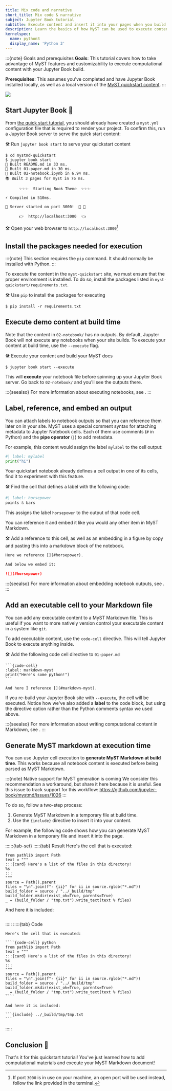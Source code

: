 ```yaml
---
title: Mix code and narrative
short_title: Mix code & narrative
subject: Jupyter Book tutorial
subtitle: Execute content and insert it into your pages when you build your MyST project.
description: Learn the basics of how MyST can be used to execute content with Jupyter technology.
kernelspec:
  name: python3
  display_name: 'Python 3'
---
```


:::{note} Goals and prerequisites
**Goals**: This tutorial covers how to take advantage of MyST features and customizability to execute computational content with your Jupyter Book build.

**Prerequisites**: This assumes you've completed [](../start.md) and have Jupyter Book installed locally, as well as a local version of the [MyST quickstart content](https://github.com/jupyter-book/mystmd-quickstart).
:::

![](#lookout-for-tutorial-actions)

## Start Jupyter Book 🚀

From [the quick start tutorial](../start.md), you should already have created a `myst.yml` configuration file that is required to render your project.
To confirm this, run a Jupyter Book server to serve the quick start content:

🛠 Run `jupyter book start` to serve your quickstart content

```shell
$ cd mystmd-quickstart
$ jupyter book start
📖 Built README.md in 33 ms.
📖 Built 01-paper.md in 30 ms.
📖 Built 02-notebook.ipynb in 6.94 ms.
📚 Built 3 pages for myst in 76 ms.

      ✨✨✨  Starting Book Theme  ✨✨✨

⚡️ Compiled in 510ms.

🔌 Server started on port 3000!  🥳 🎉

      👉  http://localhost:3000  👈
```

🛠 Open your web browser to `http://localhost:3000`[^open-port]

[^open-port]: If port `3000` is in use on your machine, an open port will be used instead, follow the link provided in the terminal.

## Install the packages needed for execution

:::{note}
This section requires the `pip` command. It should normally be installed with Python.
:::

To execute the content in the `myst-quickstart` site, we must ensure that the proper environment is installed.
To do so, install the packages listed in `myst-quickstart/requirements.txt`.

🛠 Use `pip` to install the packages for executing

```shell
$ pip install -r requirements.txt
```

## Execute demo content at build time

Note that the content in `02-notebook/` has no outputs.
By default, Jupyter Book will not execute any notebooks when your site builds.
To execute your content at build time, use the `--execute` flag.

🛠 Execute your content and build your MyST docs

```shell
$ jupyter book start --execute
```

This will **execute** your notebook file before spinning up your Jupyter Book server.
Go back to `02-notebook/` and you'll see the outputs there.

:::{seealso}
For more information about executing notebooks, see [](xref:guide/execute-notebooks).
:::

## Label, reference, and embed an output

You can attach labels to notebook outputs so that you can reference them later on in your site.
MyST uses a special comment syntax for attaching metadata to Jupyter Notebook cells.
Each of them use comments (`#` in Python) and the **pipe operator** (`|`) to add metadata.

For example, this content would assign the label `mylabel` to the cell output:

```python
#| label: mylabel
print("hi")
```

Your quickstart notebook already defines a cell output in one of its cells, find it to experiment with this feature.

🛠 Find the cell that defines a label with the following code:

```python
#| label: horsepower
points & bars
```

This assigns the label `horsepower` to the output of that code cell.

You can reference it and embed it like you would any other item in MyST Markdown.

🛠 Add a reference to this cell, as well as an embedding in a figure by copy and pasting this into a markdown block of the notebook.

```markdown
Here we reference [](#horsepower).

And below we embed it:

![](#horsepower)
```

:::{seealso}
For more information about embedding notebook outputs, see [](xref:guide/reuse-jupyter-outputs).
:::

## Add an executable cell to your Markdown file

You can add any executable content to a MyST Markdown file.
This is useful if you want to more natively version control your executable content in a system like `git`.

To add executable content, use the `code-cell` directive.
This will tell Jupyter Book to execute anything inside.

🛠 Add the following code cell directive to `01-paper.md`

````
```{code-cell}
:label: markdown-myst
print("Here's some python!")
```

And here I reference [](#markdown-myst).
````

If you re-build your Jupyter Book site with `--execute`, the cell will be executed.
Notice how we've also added a **label** to the code block, but using the directive option rather than the Python comments syntax we used above.

:::{seealso}
For more information about writing computational content in Markdown, see [](xref:guide/notebooks-with-markdown).
:::

## Generate MyST markdown at execution time

You can use Jupyter cell execution to **generate MyST Markdown at build time**.
This works because all notebook content is executed before being parsed as MyST Markdown.

:::{note} Native support for MyST generation is coming
We consider this recommendation a workaround, but share it here because it is useful.
See this issue to track support for this workflow: https://github.com/jupyter-book/mystmd/issues/1026
:::

To do so, follow a two-step process:

1. Generate MyST Markdown in a temporary file at build time.
2. Use the `{include}` directive to insert it into your content.

For example, the following code shows how you can generate MyST Markdown in a temporary file and insert it into the page.

::::::{tab-set}
:::::{tab} Result
Here's the cell that is executed:

````{code-cell} python
from pathlib import Path
text = """
:::{card} Here's a list of the files in this directory!
%s
:::
"""
source = Path().parent
files = "\n".join(f"- {ii}" for ii in source.rglob("*.md"))
build_folder = source / "../_build/tmp"
build_folder.mkdir(exist_ok=True, parents=True)
_ = (build_folder / "tmp.txt").write_text(text % files)
````

And here it is included:

```{include} ../_build/tmp/tmp.txt
```
:::::
:::::{tab} Code
`````
Here's the cell that is executed:

````{code-cell} python
from pathlib import Path
text = """
:::{card} Here's a list of the files in this directory!
%s
:::
"""
source = Path().parent
files = "\n".join(f"- {ii}" for ii in source.rglob("*.md"))
build_folder = source / "../_build/tmp"
build_folder.mkdir(exist_ok=True, parents=True)
_ = (build_folder / "tmp.txt").write_text(text % files)
````

And here it is included:

```{include} ../_build/tmp/tmp.txt
```
`````
:::::

## Conclusion 🥳

That's it for this quickstart tutorial!
You've just learned how to add computational materials and execute your MyST Markdown document!
